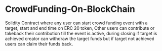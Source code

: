 # CrowdFunding-On-BlockChain
Solidity Contract where any user can start crowd funding event with a target, start and end time on ERC 20 token, Other users can contribute or takeback their contribution till the event is active, during closing if target is achieved creator can withdraw the target funds but if target not achieved users can claim their funds back.
